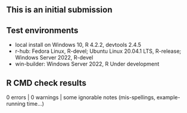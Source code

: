 ## This is an initial submission

## Test environments

-   local install on Windows 10, R 4.2.2, devtools 2.4.5
-   r-hub: Fedora Linux, R-devel; Ubuntu Linux 20.04.1 LTS, R-release; Windows Server 2022, R-devel
-   win-builder: Windows Server 2022, R Under development

## R CMD check results

0 errors | 0 warnings | some ignorable notes (mis-spellings, example-running time...)
